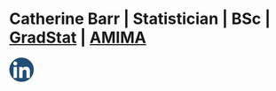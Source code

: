 # Catherine Barr | Statistician | BSc | [GradStat](https://rss.org.uk/membership/professional-development/gradstat) | [AMIMA](https://ima.org.uk/membership/membership-grades/associate-member)

[![LinkedIn](https://github.com/Statisticskit/Statisticskit/blob/main/images/Linked%20In%20circle.jpg)](https://linkedin.com/in/statisticskit)

<!---
Statisticskit/Statisticskit is a ✨ special ✨ repository because its `README.md` (this file) appears on your GitHub profile.
You can click the Preview link to take a look at your changes.
--->
